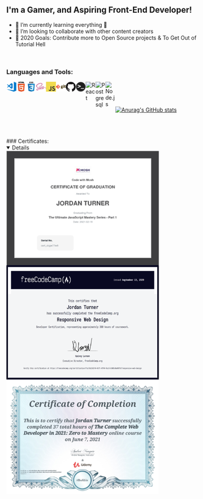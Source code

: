 <!-- ### Hi there, I'm Jordan - aka [TheNamesJT] 👋
[![Twitter Follow](https://img.shields.io/twitter/follow/TheNamesJT?color=1DA1F2&logo=twitter&style=for-the-badge)](https://twitter.com/intent/follow?original_referer=https%3A%2F%2Fgithub.com%2Fthenamessjt&screen_name=thenamessjt) -->

## I'm a Gamer, and Aspiring Front-End Developer!

- 🌱 I’m currently learning everything 🤣
- 👯 I’m looking to collaborate with other content creators
- 🥅 2020 Goals: Contribute more to Open Source projects & To Get Out of Tutorial Hell
<br />
<!-- ### Connect with me:
[<img align="left" alt="TheNamesJT | YouTube" width="22px" src="https://cdn.jsdelivr.net/npm/simple-icons@v3/icons/youtube.svg" />][youtube]
[<img align="left" alt="TheNamesJT | Twitter" width="22px" src="https://cdn.jsdelivr.net/npm/simple-icons@v3/icons/twitter.svg" />][twitter]
[<img align="left" alt="TheNamesJT | Instagram" width="22px" src="https://cdn.jsdelivr.net/npm/simple-icons@v3/icons/instagram.svg" />][instagram]
<br /> -->

### Languages and Tools:

<img align="left" alt="Visual Studio Code" width="26px" src="https://raw.githubusercontent.com/github/explore/80688e429a7d4ef2fca1e82350fe8e3517d3494d/topics/visual-studio-code/visual-studio-code.png" />
<img align="left" alt="HTML5" width="26px" src="https://raw.githubusercontent.com/github/explore/80688e429a7d4ef2fca1e82350fe8e3517d3494d/topics/html/html.png" />
<img align="left" alt="CSS3" width="26px" src="https://raw.githubusercontent.com/github/explore/80688e429a7d4ef2fca1e82350fe8e3517d3494d/topics/css/css.png" />
<img align="left" alt="Sass" width="26px" src="https://raw.githubusercontent.com/github/explore/80688e429a7d4ef2fca1e82350fe8e3517d3494d/topics/sass/sass.png" />
<img align="left" alt="JavaScript" width="26px" src="https://raw.githubusercontent.com/github/explore/80688e429a7d4ef2fca1e82350fe8e3517d3494d/topics/javascript/javascript.png" />
<img align="left" alt="Git" width="26px" src="https://raw.githubusercontent.com/github/explore/80688e429a7d4ef2fca1e82350fe8e3517d3494d/topics/git/git.png" />
<img align="left" alt="GitHub" width="26px" src="https://raw.githubusercontent.com/github/explore/78df643247d429f6cc873026c0622819ad797942/topics/github/github.png" />
<img align="left" alt="Terminal" width="26px" src="https://raw.githubusercontent.com/github/explore/80688e429a7d4ef2fca1e82350fe8e3517d3494d/topics/terminal/terminal.png" />
<img align="left" alt="React" width="26px" src="https://image.flaticon.com/icons/png/512/1260/1260667.png" />
<img align="left" alt="Postgresql" width="26px" src="https://cdn.iconscout.com/icon/free/png-256/postgresql-11-1175122.png" />
<img align="left" alt="Node.js" width="26px" src="https://icon2.cleanpng.com/20180425/xeq/kisspng-node-js-javascript-web-application-express-js-comp-5ae0f84de7b809.1939946215246930699491.jpg" />


<br />
<br />
<br />

[![Anurag's GitHub stats](https://github-readme-stats.vercel.app/api?username=TheCoderJT)](https://github.com/anuraghazra/github-readme-stats)

<br />
<br/>
<br/>
### Certificates:

<details open>
<img align="left" width="400" height="300" src="Certs\ImageofCertificate.png">
<img align="center" width="400" height="300" src="Certs\FreeCodeCamp.png">
<img align="center" width="400" height="300" src="Certs/ZeroToMasteryCertification.jpg">
</details>
<br />
<br />
<br />

<!-- [twitter]: https://twitter.com/TheNamessJT
[youtube]: http://www.youtube.com/c/TheNamesJT
[instagram]: https://www.instagram.com/thenamessjt/ -->
